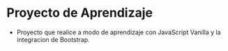 # Proyecto de Aprendizaje
- Proyecto que realice a modo de aprendizaje con JavaScript Vanilla y la integracion de Bootstrap.
